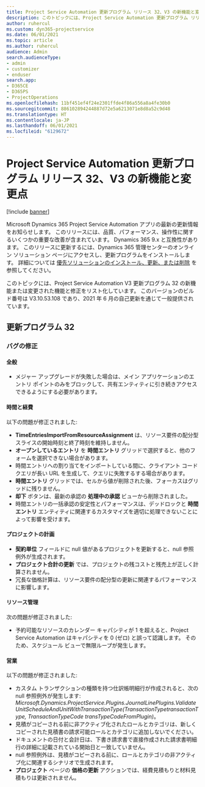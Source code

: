 ```yaml
---
title: Project Service Automation 更新プログラム リリース 32、V3 の新機能と変更点
description: このトピックには、Project Service Automation 更新プログラム リリース 32、V3 で利用可能な機能と修正をリスト化しています。
author: ruhercul
ms.custom: dyn365-projectservice
ms.date: 06/01/2021
ms.topic: article
ms.author: ruhercul
audience: Admin
search.audienceType:
- admin
- customizer
- enduser
search.app:
- D365CE
- D365PS
- ProjectOperations
ms.openlocfilehash: 11bf451ef4f24e2301ffde4f86a556a8a4fe30b0
ms.sourcegitcommit: 886102894244887d72e5a6213071e8d8a52c9d48
ms.translationtype: HT
ms.contentlocale: ja-JP
ms.lasthandoff: 06/01/2021
ms.locfileid: "6129672"
---
```

# <a name="whats-new-or-changed-in-project-service-automation-update-release-32-v3"></a>Project Service Automation 更新プログラム リリース 32、V3 の新機能と変更点

[!include [banner](../includes/psa-now-project-operations.md)]

Microsoft Dynamics 365 Project Service Automation アプリの最新の更新情報をお知らせします。 このリリースには、品質、パフォーマンス、操作性に関するいくつかの重要な改善が含まれています。 Dynamics 365 9.x と互換性があります。 このリリースに更新するには、Dynamics 365 管理センターのオンライン ソリューション ページにアクセスし、更新プログラムをインストールします。 詳細については [優先ソリューションのインストール、更新、または削除](/power-platform/admin/install-remove-preferred-solution) を参照してください。

このトピックには、Project Service Automation V3 更新プログラム 32 の新機能または変更された機能と修正をリスト化しています。 このバージョンのビルド番号は V3.10.53.108 であり、2021 年 6 月の自己更新を通じて一般提供されています。

## <a name="update-release-32"></a>更新プログラム 32

### <a name="bug-fixes"></a>バグの修正

#### <a name="general"></a>全般

- メジャー アップグレードが失敗した場合は、メイン アプリケーションのエントリ ポイントのみをブロックして、共有エンティティに引き続きアクセスできるようにする必要があります。

#### <a name="time-and-expense"></a>時間と経費

以下の問題が修正されました:

- **TimeEntriesImportFromResourceAssignment** は、リソース要件の配分型スライスの開始時刻と終了時刻を維持しません。
- **オープンしているエントリ** を **時間エントリ** グリッドで選択すると、他のフォームを選択できない場合があります。
- 時間エントリへの割り当てをインポートしている間に、クライアント コード クエリが長い URL を生成して、クエリに失敗するする場合があります。
- **時間エントリ** グリッドでは、セルから値が削除された後、フォーカスはグリッドに残りません。
- **却下** ボタンは、最新の承認の **処理中の承認** ビューから削除されました。
- 時間エントリの一括承認の安定性とパフォーマンスは、デッドロックと **時間エントリ** エンティティに関連するカスタマイズを適切に処理できないことによって影響を受けます。

#### <a name="project-planning"></a>プロジェクトの計画

- **契約単位** フィールドに null 値があるプロジェクトを更新すると、null 参照例外が生成されます。
- **プロジェクト合計の更新** では、プロジェクトの残コストと残売上が正しく計算されません。
- 冗長な価格計算は、リソース要件の配分型の更新に関連するパフォーマンスに影響します。

#### <a name="resource-management"></a>リソース管理

次の問題が修正されました:

- 予約可能なリソースのカレンダー キャパシティが 1 を超えると、Project Service Automation はキャパシティを 0 (ゼロ) と誤って認識します。 そのため、スケジュール ビューで無限ループが発生します。

#### <a name="sales"></a>営業

以下の問題が修正されました:

- カスタム トランザクションの種類を持つ仕訳帳明細行が作成されると、次の null 参照例外が発生します: *Microsoft.Dynamics.ProjectService.Plugins.JournalLinePlugins.ValidateUnitScheduleAndUnitWithTransactionType(TransactionTypetransactionType, TransactionTypeCode transTypeCodeFromPlugin)*。
- 見積がコピーされる前に非アクティブ化されたロールとカテゴリは、新しくコピーされた見積書の請求可能ロールとカテゴリに追加しないでください。
- ドキュメントの日付と会計日は、下書き請求書で直接作成された請求書明細行の詳細に記載されている開始日と一致していません。
- null 参照例外は、見積がコピーされる前に、ロールとカテゴリの非アクティブ化に関連するシナリオで生成されます。
- **プロジェクト** ページの **価格の更新** アクションでは、経費見積もりと材料見積もりは更新されません。

